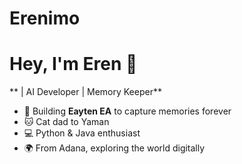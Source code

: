 # Erenimo
# Hey, I'm Eren 🌌
** | AI Developer | Memory Keeper**  

- 🚀 Building **Eayten EA** to capture memories forever  
- 🐱 Cat dad to Yaman  
- 💻 Python & Java enthusiast  
- 🌍 From Adana, exploring the world digitally
